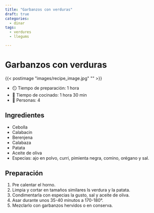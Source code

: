 ```yaml
---
title: "Garbanzos con verduras"
draft: true 
categories: 
  - dinar 
tags: 
  - verdures
  - llegums

---
```


# Garbanzos con verduras  

{{< postimage "images/recipe_image.jpg" "" >}}


- ⏲️  Tiempo de preparación: 1 hora 
- 🍳 Tiempo de cocinado: 1 hora 30 min 
- 🍴 Personas: 4 

## Ingredientes

- Cebolla
- Calabacin
- Berenjena
- Calabaza
- Patata
- Aceite de oliva
- Especias: ajo en polvo, curri, pimienta negra, comino, orégano y sal.

## Preparación

1. Pre calentar el horno.
2. Limpia y cortar en tamaños similares ls verdura y la patata.
3. Condimentarla con especias la gusto, sal y aceite de oliva.
4. Asar durante unos 35-40 minutos a 170-180°.
5. Mezclarlo con garbanzos hervidos o en conserva.
